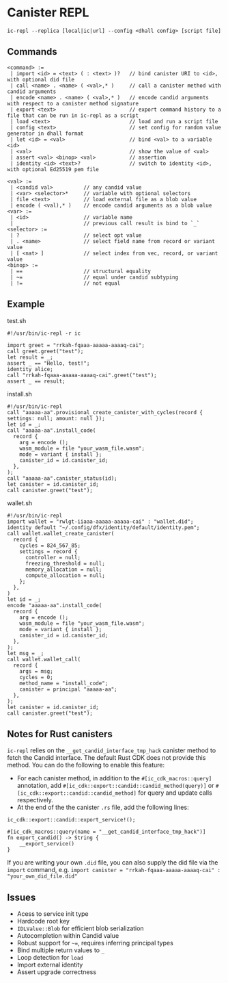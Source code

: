 # Canister REPL

```
ic-repl --replica [local|ic|url] --config <dhall config> [script file]
```

## Commands

```
<command> := 
 | import <id> = <text> ( : <text> )?   // bind canister URI to <id>, with optional did file
 | call <name> . <name> ( <val>,* )     // call a canister method with candid arguments
 | encode <name> . <name> ( <val>,* )   // encode candid arguments with respect to a canister method signature
 | export <text>                        // export command history to a file that can be run in ic-repl as a script
 | load <text>                          // load and run a script file
 | config <text>                        // set config for random value generator in dhall format
 | let <id> = <val>                     // bind <val> to a variable <id>
 | <val>                                // show the value of <val>
 | assert <val> <binop> <val>           // assertion
 | identity <id> <text>?                // switch to identity <id>, with optional Ed25519 pem file

<val> := 
 | <candid val>          // any candid value
 | <var> <selector>*     // variable with optional selectors
 | file <text>           // load external file as a blob value
 | encode ( <val),* )    // encode candid arguments as a blob value
<var> := 
 | <id>                  // variable name 
 | _                     // previous call result is bind to `_` 
<selector> :=
 | ?                     // select opt value
 | . <name>              // select field name from record or variant value
 | [ <nat> ]             // select index from vec, record, or variant value
<binop> := 
 | ==                    // structural equality
 | ~=                    // equal under candid subtyping
 | !=                    // not equal
```

## Example

test.sh
```
#!/usr/bin/ic-repl -r ic

import greet = "rrkah-fqaaa-aaaaa-aaaaq-cai";
call greet.greet("test");
let result = _;
assert _ == "Hello, test!";
identity alice;
call "rrkah-fqaaa-aaaaa-aaaaq-cai".greet("test");
assert _ == result;
```

install.sh
```
#!/usr/bin/ic-repl
call "aaaaa-aa".provisional_create_canister_with_cycles(record { settings: null; amount: null });
let id = _;
call "aaaaa-aa".install_code(
  record {
    arg = encode ();
    wasm_module = file "your_wasm_file.wasm";
    mode = variant { install };
    canister_id = id.canister_id;
  },
);
call "aaaaa-aa".canister_status(id);
let canister = id.canister_id;
call canister.greet("test");
```

wallet.sh
```
#!/usr/bin/ic-repl
import wallet = "rwlgt-iiaaa-aaaaa-aaaaa-cai" : "wallet.did";
identity default "~/.config/dfx/identity/default/identity.pem";
call wallet.wallet_create_canister(
  record {
    cycles = 824_567_85;
    settings = record {
      controller = null;
      freezing_threshold = null;
      memory_allocation = null;
      compute_allocation = null;
    };
  },
)
let id = _;
encode "aaaaa-aa".install_code(
  record {
    arg = encode ();
    wasm_module = file "your_wasm_file.wasm";
    mode = variant { install };
    canister_id = id.canister_id;
  },
);
let msg = _;
call wallet.wallet_call(
  record {
    args = msg;
    cycles = 0;
    method_name = "install_code";
    canister = principal "aaaaa-aa";
  },
);
let canister = id.canister_id;
call canister.greet("test");
```

## Notes for Rust canisters

`ic-repl` relies on the `__get_candid_interface_tmp_hack` canister method to fetch the Candid interface. The default
Rust CDK does not provide this method. You can do the following to enable this feature:

* For each canister method, in addition to the `#[ic_cdk_macros::query]` annotation, add `#[ic_cdk::export::candid::candid_method(query)]` or `#[ic_cdk::export::candid::candid_method]` for query and update calls respectively.
* At the end of the the canister `.rs` file, add the following lines:
```
ic_cdk::export::candid::export_service!();

#[ic_cdk_macros::query(name = "__get_candid_interface_tmp_hack")]
fn export_candid() -> String {
    __export_service()
}
```

If you are writing your own `.did` file, you can also supply the did file via the `import` command, e.g. `import canister = "rrkah-fqaaa-aaaaa-aaaaq-cai" : "your_own_did_file.did"`

## Issues

* Acess to service init type
* Hardcode root key
* `IDLValue::Blob` for efficient blob serialization
* Autocompletion within Candid value
* Robust support for `~=`, requires inferring principal types
* Bind multiple return values to `_`
* Loop detection for `load`
* Import external identity
* Assert upgrade correctness
